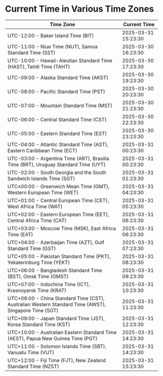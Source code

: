 # Current Time in Various Time Zones

| Time Zone | Current Time |
|-----------|--------------|
| UTC-12:00 - Baker Island Time (BIT) | 2025-03-31 15:23:30 |
| UTC-11:00 - Niue Time (NUT), Samoa Standard Time (SST) | 2025-03-30 16:23:30 |
| UTC-10:00 - Hawaii-Aleutian Standard Time (HAST), Tahiti Time (TAHT) | 2025-03-30 17:23:30 |
| UTC-09:00 - Alaska Standard Time (AKST) | 2025-03-30 19:23:30 |
| UTC-08:00 - Pacific Standard Time (PST) | 2025-03-30 20:23:30 |
| UTC-07:00 - Mountain Standard Time (MST) | 2025-03-30 21:23:30 |
| UTC-06:00 - Central Standard Time (CST) | 2025-03-30 22:23:30 |
| UTC-05:00 - Eastern Standard Time (EST) | 2025-03-30 23:23:30 |
| UTC-04:00 - Atlantic Standard Time (AST), Eastern Caribbean Time (ECT) | 2025-03-31 00:23:30 |
| UTC-03:00 - Argentina Time (ART), Brasília Time (BRT), Uruguay Standard Time (UYT) | 2025-03-31 00:23:30 |
| UTC-02:00 - South Georgia and the South Sandwich Islands Time (SGT) | 2025-03-31 01:23:30 |
| UTC±00:00 - Greenwich Mean Time (GMT), Western European Time (WET) | 2025-03-31 04:23:30 |
| UTC+01:00 - Central European Time (CET), West Africa Time (WAT) | 2025-03-31 05:23:30 |
| UTC+02:00 - Eastern European Time (EET), Central Africa Time (CAT) | 2025-03-31 06:23:30 |
| UTC+03:00 - Moscow Time (MSK), East Africa Time (EAT) | 2025-03-31 06:23:30 |
| UTC+04:00 - Azerbaijan Time (AZT), Gulf Standard Time (GST) | 2025-03-31 07:23:30 |
| UTC+05:00 - Pakistan Standard Time (PKT), Yekaterinburg Time (YEKT) | 2025-03-31 08:23:30 |
| UTC+06:00 - Bangladesh Standard Time (BST), Omsk Time (OMST) | 2025-03-31 09:23:30 |
| UTC+07:00 - Indochina Time (ICT), Krasnoyarsk Time (KRAT) | 2025-03-31 10:23:30 |
| UTC+08:00 - China Standard Time (CST), Australian Western Standard Time (AWST), Singapore Time (SGT) | 2025-03-31 11:23:30 |
| UTC+09:00 - Japan Standard Time (JST), Korea Standard Time (KST) | 2025-03-31 12:23:30 |
| UTC+10:00 - Australian Eastern Standard Time (AEST), Papua New Guinea Time (PGT) | 2025-03-31 14:23:30 |
| UTC+11:00 - Solomon Islands Time (SBT), Vanuatu Time (VUT) | 2025-03-31 14:23:30 |
| UTC+12:00 - Fiji Time (FJT), New Zealand Standard Time (NZST) | 2025-03-31 15:23:30 |

